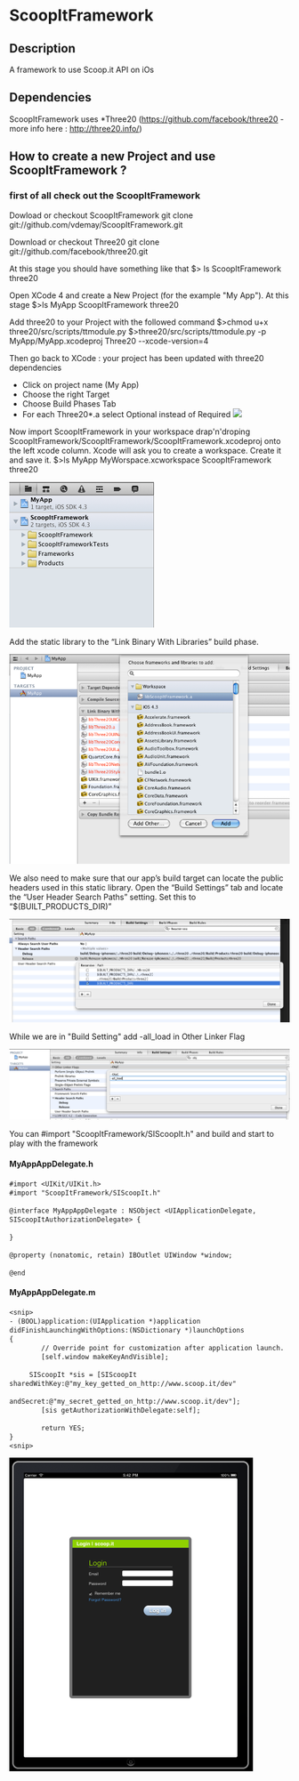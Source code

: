 # ScoopItFramework

## Description
A framework to use Scoop.it API on iOs

## Dependencies
ScoopItFramework uses 
*Three20 (https://github.com/facebook/three20 - more info here : http://three20.info/)

## How to create a new Project and use ScoopItFramework ?

### first of all check out the ScoopItFramework
Dowload or checkout ScoopItFramework 
	git clone git://github.com/vdemay/ScoopItFramework.git

Download or checkout Three20
	git clone git://github.com/facebook/three20.git 

At this stage you should have something like that
	$> ls
	ScoopItFramework	three20

Open XCode 4 and create a New Project (for the example "My App").
At this stage 
	$>ls
	MyApp			ScoopItFramework	three20

Add three20 to your Project with the followed command
	$>chmod u+x three20/src/scripts/ttmodule.py
	$>three20/src/scripts/ttmodule.py -p MyApp/MyApp.xcodeproj Three20 --xcode-version=4

Then go back to XCode : your project has been updated with three20 dependencies
* Click on project name (My App)
* Choose the right Target
* Choose Build Phases Tab
* For each Three20*.a select Optional instead of Required
[![](https://github.com/vdemay/VDFramework/raw/master/Documents/default.png)](https://github.com/vdemay/ScoopItFramework/raw/master/Documents/Three20Optional.png) 


Now import ScoopItFramework in your workspace drap'n'droping ScoopItFramework/ScoopItFramework/ScoopItFramework.xcodeproj onto the left xcode column. Xcode will ask you to create a workspace. Create it and save it. 
	$>ls 
	MyApp			MyWorspace.xcworkspace	ScoopItFramework	three20

[![](https://github.com/vdemay/ScoopItFramework/raw/master/Documents/Workspace.png)](https://github.com/vdemay/ScoopItFramework/raw/master/Documents/Workspace.png)


Add the static library to the “Link Binary With Libraries” build phase.

[![](https://github.com/vdemay/ScoopItFramework/raw/master/Documents/AddStatic.png)](https://github.com/vdemay/ScoopItFramework/raw/master/Documents/AddStatic.png)


We also need to make sure that our app’s build target can locate the public headers used in this static library. Open the “Build Settings” tab and locate the “User Header Search Paths” setting. Set this to “$(BUILT_PRODUCTS_DIR)”

[![](https://github.com/vdemay/ScoopItFramework/raw/master/Documents/HeaderPath.png)](https://github.com/vdemay/ScoopItFramework/raw/master/Documents/HeaderPath.png)


While we are in "Build Setting" add -all_load in Other Linker Flag

[![](https://github.com/vdemay/ScoopItFramework/raw/master/Documents/Allload.png)](https://github.com/vdemay/ScoopItFramework/raw/master/Documents/Allload.png)


You can #import "ScoopItFramework/SIScoopIt.h" and build and start to play with the framework

#### MyAppAppDelegate.h
	#import <UIKit/UIKit.h>
	#import "ScoopItFramework/SIScoopIt.h"

	@interface MyAppAppDelegate : NSObject <UIApplicationDelegate, SIScoopItAuthorizationDelegate> {
	
	}	

	@property (nonatomic, retain) IBOutlet UIWindow *window;

	@end

#### MyAppAppDelegate.m
	<snip>
	- (BOOL)application:(UIApplication *)application didFinishLaunchingWithOptions:(NSDictionary *)launchOptions
	{
    		// Override point for customization after application launch.
    		[self.window makeKeyAndVisible];
    
   		 SIScoopIt *sis = [SIScoopIt sharedWithKey:@"my_key_getted_on_http://www.scoop.it/dev" 
                                    andSecret:@"my_secret_getted_on_http://www.scoop.it/dev"];
    		[sis getAuthorizationWithDelegate:self];
    
    		return YES;
	}
	<snip>


[![](https://github.com/vdemay/ScoopItFramework/raw/master/Documents/iPad.png)](https://github.com/vdemay/ScoopItFramework/raw/master/Documents/iPad.png)


